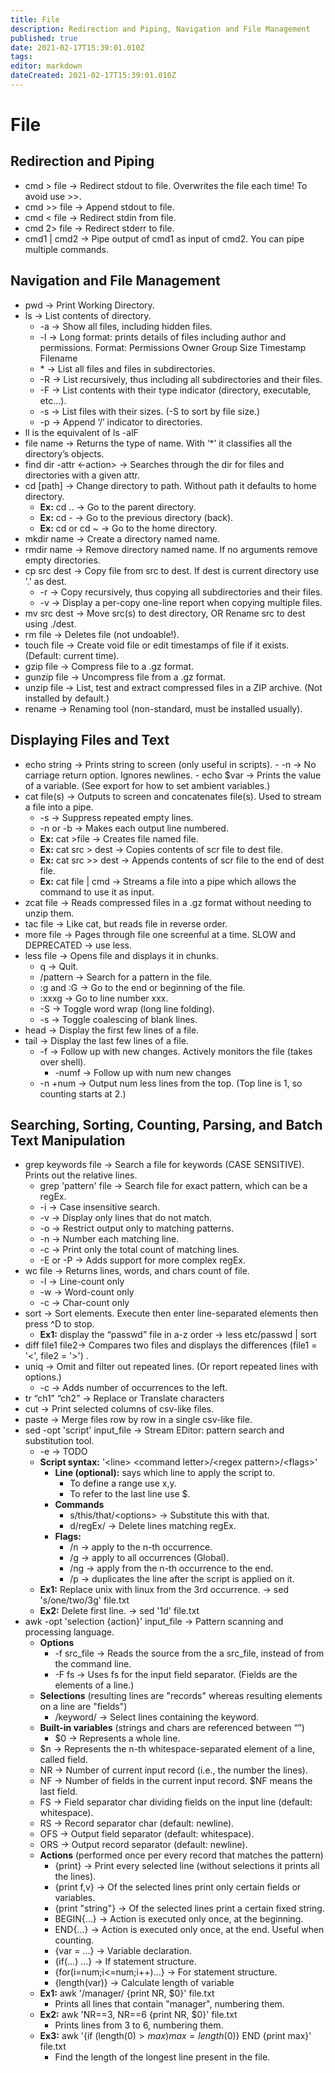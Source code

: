 ```yaml
---
title: File
description: Redirection and Piping, Navigation and File Management
published: true
date: 2021-02-17T15:39:01.010Z
tags: 
editor: markdown
dateCreated: 2021-02-17T15:39:01.010Z
---
```


# File

## Redirection and Piping

- cmd > file		→ Redirect stdout to file. Overwrites the file each time! To avoid use >>.
- cmd >> file		→ Append stdout to file.
- cmd < file		→ Redirect stdin from file.
- cmd 2> file		→ Redirect stderr to file.
- cmd1 | cmd2		→ Pipe output of cmd1 as input of cmd2. You can pipe multiple commands.

## Navigation and File Management

- pwd			→ Print Working Directory.
- ls			→ List contents of directory.
  - -a			→ Show all files, including hidden files.
  - -l			→ Long format: prints details of files including author and permissions.
              Format: Permissions Owner Group Size Timestamp Filename
  - \*			→ List all files and files in subdirectories.
  - -R			→ List recursively, thus including all subdirectories and their files.
  - -F			→ List contents with their type indicator (directory, executable, etc...).
  - -s			→ List files with their sizes. (-S to sort by file size.)
  - -p			→ Append ‘/’ indicator to directories.
- ll is the equivalent of ls -alF
- file name		→ Returns the type of name. With ‘*’ it classifies all the directory’s objects.
- find dir -attr <-action> → Searches through the dir for files and directories with a given attr.
- cd [path]		→ Change directory to path. Without path it defaults to home directory.
	- **Ex:** cd ..		→ Go to the parent directory.
	- **Ex:** cd -		→ Go to the previous directory (back).
	- **Ex:** cd or cd ~	→ Go to the home directory.
- mkdir name		→ Create a directory named name.
- rmdir name		→ Remove directory named name. If no arguments remove empty directories.
- cp src dest	→ Copy file from src to dest. If dest is current directory use '.' as dest.
	- -r			→ Copy recursively, thus copying all subdirectories and their files.
	- -v			→ Display a per-copy one-line report when copying multiple files.
- mv src dest	→ Move src(s) to dest directory, OR Rename src to dest using ./dest.
- rm file		→ Deletes file (not undoable!).
- touch	file		→ Create void file or edit timestamps of file if it exists. (Default: current time).
- gzip	file		→ Compress file to a .gz format.
- gunzip file		→ Uncompress file from a .gz format.
- unzip file 		→ List, test and extract compressed files in a ZIP archive. (Not installed by default.)
- rename		→ Renaming tool (non-standard, must be installed usually).

## Displaying Files and Text

- echo string		→ Prints string to screen (only useful in scripts).
		- -n			→ No carriage return option. Ignores newlines.
		- echo $var	→ Prints the value of a variable. (See export for how to set ambient variables.)
- cat file(s)		→ Outputs to screen and concatenates file(s). Used to stream a file into a pipe.
	- -s			→ Suppress repeated empty lines.
	- -n or -b		→ Makes each output line numbered.
	- **Ex:** cat >file		→ Creates file named file.
	- **Ex:** cat src > dest	→ Copies contents of scr file to dest file.
	- **Ex:** cat src >> dest	→ Appends contents of scr file to the end of dest file.
	- **Ex:** cat file | cmd 	→ Streams a file into a pipe which allows the command to use it as input.
- zcat file		→ Reads compressed files in a .gz format without needing to unzip them.
- tac file		→ Like cat, but reads file in reverse order.
- more file		→ Pages through file one screenful at a time. SLOW and DEPRECATED → use less.
- less file		→ Opens file and displays it in chunks.
	- q		→ Quit.
	- /pattern	→ Search for a pattern in the file.
	- :g and :G	→ Go to the end or beginning of the file.
	- :xxxg		→ Go to line number xxx.
	- -S		→ Toggle word wrap (long line folding).
	- -s		→ Toggle coalescing of blank lines.
- head			→ Display the first few lines of a file.
- tail			→ Display the last few lines of a file.
	- -f		→ Follow up with new changes. Actively monitors the file (takes over shell). 
		- -numf	→ Follow up with num new changes
	- -n +num	→ Output num less lines from the top. (Top line is 1, so counting starts at 2.)
  
## Searching, Sorting, Counting, Parsing, and Batch Text Manipulation

- grep keywords file	→ Search a file for keywords (CASE SENSITIVE). Prints out the relative lines.
	- grep 'pattern' file	→ Search file for exact pattern, which can be a regEx.
	- -i 				→ Case insensitive search.
	- -v 				→ Display only lines that do not match.
	- -o 				→ Restrict output only to matching patterns.
	- -n 				→ Number each matching line.
	- -c 				→ Print only the total count of matching lines.
	- -E or -P			→ Adds support for more complex regEx.
- wc file		→ Returns lines, words, and chars count of file.
	- -l 		→ Line-count only
	- -w 		→ Word-count only
	- -c 		→ Char-count only
- sort			→ Sort elements. Execute then enter line-separated elements then press ^D to stop.
	- **Ex1:** display the “passwd” file in a-z order →  less etc/passwd | sort	
- diff	file1 file2→ Compares two files and displays the differences (file1 = '<', file2 = '>') .
- uniq			→ Omit and filter out repeated lines. (Or report repeated lines with options.)
	- -c 			→ Adds number of occurrences to the left.
- tr “ch1” “ch2”	→ Replace or Translate characters
- cut			→ Print selected columns of csv-like files.
- paste			→ Merge files row by row in a single csv-like file.
- sed -opt 'script' input_file → Stream EDitor: pattern search and substitution tool.
	- -e 		→ TODO
	- **Script syntax:** '\<line> \<command letter>/\<regex pattern>/\<flags>'
		- **Line (optional):** says which line to apply the script to. 
			- To define a range use x,y. 
			- To refer to the last line use $.
		- **Commands**
			- s/this/that/\<options>	→ Substitute this with that.
			- d/regEx/			→ Delete lines matching regEx.
		- **Flags:**
			- /n 	→ apply to the n-th occurrence.
			- /g 	→ apply to all occurrences (Global).
			- /ng 	→ apply from the n-th occurrence to the end.
			- /p 	→ duplicates the line after the script is applied on it.
	- **Ex1:** Replace unix with linux from the 3rd occurrence. → sed 's/one/two/3g' file.txt 	
	- **Ex2:** Delete first line. → sed '1d' file.txt 
- awk -opt 'selection {action}' input_file → Pattern scanning and processing language.
	- **Options**
		- -f src_file	→ Reads the source from the a src_file, instead of from the command line.
		- -F fs 	→ Uses fs for the input field separator. (Fields are the elements of a line.)
	- **Selections** (resulting lines are "records" whereas resulting elements on a line are "fields")
		- /keyword/	→ Select lines containing the keyword.
	- **Built-in variables** (strings and chars are referenced between “”)
		- $0	 	 → Represents a whole line.
  	- $n	 	 → Represents the n-th whitespace-separated element of a line, called field.
   	- NR	 	 → Number of current input record (i.e., the number the lines).
   	- NF	 	 → Number of fields in the current input record. $NF means the last field.
   	- FS	 	 → Field separator char dividing fields on the input line (default: whitespace).
   	- RS	 	 → Record separator char (default: newline).
   	- OFS	 	 → Output field separator (default: whitespace).
   	- ORS	 	 → Output record separator (default: newline).
	- **Actions** (performed once per every record that matches the pattern)
		- {print} 	 	→ Print every selected line (without selections it prints all the lines).
		- {print f,v}	→ Of the selected lines print only certain fields or variables.
		- {print "string"}	→ Of the selected lines print a certain fixed string.
		- BEGIN{...}		→ Action is executed only once, at the beginning.
		- END{...}		→ Action is executed only once, at the end. Useful when counting.
		- {var = ...}	→ Variable declaration.
		- {if(...) ...}	→ If statement structure.
		- {for(i=num;i<=num;i++)...} → For statement structure.
		- {length(var)}	→ Calculate length of variable
	- **Ex1:** awk '/manager/ {print NR, $0}' file.txt 
		- Prints all lines that contain "manager", numbering them. 
	- **Ex2:** awk 'NR==3, NR==6 {print NR, $0}' file.txt 
		- Prints lines from 3 to 6, numbering them. 
	- **Ex3:** awk '{if (length($0) > max) max = length($0)} END {print max}' file.txt
		- Find the length of the longest line present in the file.